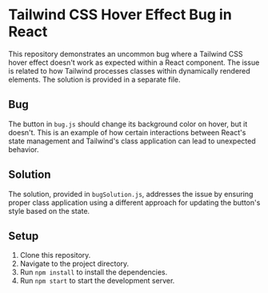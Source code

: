 # Tailwind CSS Hover Effect Bug in React

This repository demonstrates an uncommon bug where a Tailwind CSS hover effect doesn't work as expected within a React component.  The issue is related to how Tailwind processes classes within dynamically rendered elements. The solution is provided in a separate file.

## Bug

The button in `bug.js` should change its background color on hover, but it doesn't. This is an example of how certain interactions between React's state management and Tailwind's class application can lead to unexpected behavior.

## Solution

The solution, provided in `bugSolution.js`, addresses the issue by ensuring proper class application using a different approach for updating the button's style based on the state.

## Setup

1.  Clone this repository.
2.  Navigate to the project directory.
3.  Run `npm install` to install the dependencies.
4.  Run `npm start` to start the development server.